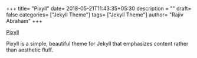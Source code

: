 +++
title= "Pixyll"
date= 2018-05-21T11:43:35+05:30
description = ""
draft= false
categories= ["Jekyll Theme"]
tags= ["Jekyll Theme"]
author= "Rajiv Abraham"
+++

<a href="http://pixyll.com/" target="_blank" rel="noopener">Pixyll</a>

Pixyll is a simple, beautiful theme for Jekyll that emphasizes content rather than aesthetic fluff.